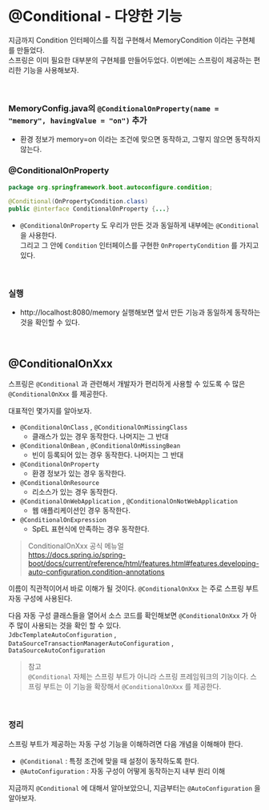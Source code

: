 # @Conditional - 다양한 기능
지금까지 Condition 인터페이스를 직접 구현해서 MemoryCondition 이라는 구현체를 만들었다.<br>
스프링은 이미 필요한 대부분의 구현체를 만들어두었다. 이번에는 스프링이 제공하는 편리한 기능을 사용해보자.

<br>

### MemoryConfig.java의 ```@ConditionalOnProperty(name = "memory", havingValue = "on")``` 추가
* 환경 정보가 memory=on 이라는 조건에 맞으면 동작하고, 그렇지 않으면 동작하지 않는다.

### @ConditionalOnProperty
```java
package org.springframework.boot.autoconfigure.condition;

@Conditional(OnPropertyCondition.class)
public @interface ConditionalOnProperty {...}
```
* ```@ConditionalOnProperty``` 도 우리가 만든 것과 동일하게 내부에는 ```@Conditional``` 을 사용한다.<br>
  그리고 그 안에 ```Condition``` 인터페이스를 구현한 ```OnPropertyCondition``` 를 가지고 있다.

<br>

### 실행
* http://localhost:8080/memory
실행해보면 앞서 만든 기능과 동일하게 동작하는 것을 확인할 수 있다.

<br>

## @ConditionalOnXxx
스프링은 ```@Conditional``` 과 관련해서 개발자가 편리하게 사용할 수 있도록 수 많은 ```@ConditionalOnXxx``` 를 제공한다.

대표적인 몇가지를 알아보자.
* ```@ConditionalOnClass``` , ```@ConditionalOnMissingClass```
  * 클래스가 있는 경우 동작한다. 나머지는 그 반대
* ```@ConditionalOnBean``` , ```@ConditionalOnMissingBean```
  * 빈이 등록되어 있는 경우 동작한다. 나머지는 그 반대 
* ```@ConditionalOnProperty``` 
  * 환경 정보가 있는 경우 동작한다. 
* ```@ConditionalOnResource```
  * 리소스가 있는 경우 동작한다. 
* ```@ConditionalOnWebApplication``` , ```@ConditionalOnNotWebApplication``` 
  * 웹 애플리케이션인 경우 동작한다. 
* ```@ConditionalOnExpression```
  * SpEL 표현식에 만족하는 경우 동작한다.

> ConditionalOnXxx 공식 메뉴얼<br>
> https://docs.spring.io/spring-boot/docs/current/reference/html/features.html#features.developing-auto-configuration.condition-annotations

이름이 직관적이어서 바로 이해가 될 것이다. ```@ConditionalOnXxx``` 는 주로 스프링 부트 자동 구성에 사용된다.

다음 자동 구성 클래스들을 열어서 소스 코드를 확인해보면 ```@ConditionalOnXxx``` 가 아주 많이 사용되는 것을 확인 할 수 있다.<br>
```JdbcTemplateAutoConfiguration``` , ```DataSourceTransactionManagerAutoConfiguration``` , ```DataSourceAutoConfiguration```

> 참고<br>
> ```@Conditional``` 자체는 스프링 부트가 아니라 스프링 프레임워크의 기능이다. 스프링 부트는 이 기능을 확장해서 ```@ConditionalOnXxx``` 를 제공한다.

<br>

### 정리
스프링 부트가 제공하는 자동 구성 기능을 이해하려면 다음 개념을 이해해야 한다.
* ```@Conditional``` : 특정 조건에 맞을 때 설정이 동작하도록 한다.
* ```@AutoConfiguration``` : 자동 구성이 어떻게 동작하는지 내부 원리 이해

지금까지 ```@Conditional``` 에 대해서 알아보았으니, 지금부터는 ```@AutoConfiguration``` 을 알아보자.